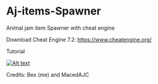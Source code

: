 # Aj-items-Spawner
Animal jam item Spawner with cheat engine

Download Cheat Engine 7.2: https://www.cheatengine.org/

Tutorial

[![Alt text](https://img.youtube.com/vi/yjS4f46CZJ4/0.jpg)](https://www.youtube.com/watch?v=yjS4f46CZJ4)

Credits: Bex (me) and MacedAJC
